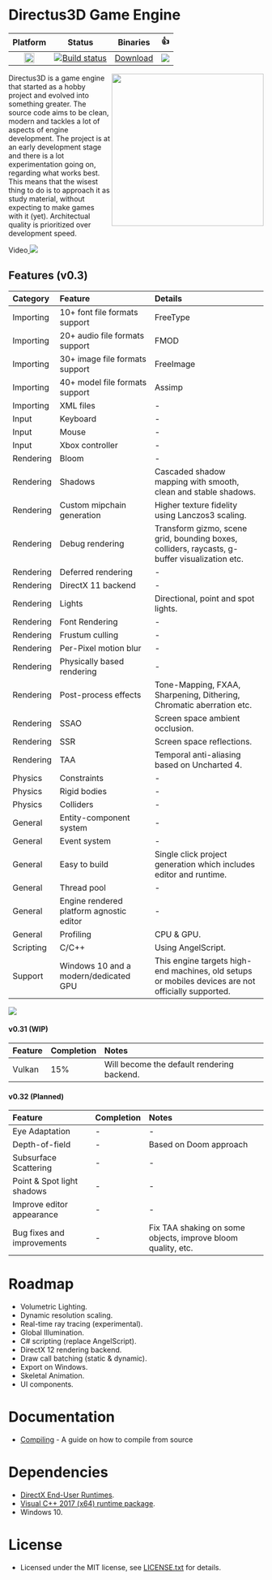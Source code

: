# Directus3D Game Engine
Platform | Status | Binaries| :+1:
:-:|:-:|:-:|:-:|
<img src="https://doublslash.com/img/assets/Windows8AnimatedLogo.png" width="20" height="20"/>|[![Build status](https://ci.appveyor.com/api/projects/status/p5duow3h4w8jp506?svg=true)](https://ci.appveyor.com/project/PanosK92/directus3d)| [Download](https://ci.appveyor.com/api/projects/PanosK92/directus3d/artifacts/Binaries/Release.zip?branch=master)|[![](https://www.paypalobjects.com/en_GB/i/btn/btn_donate_SM.gif)](https://www.paypal.com/cgi-bin/webscr?cmd=_s-xclick&hosted_button_id=CSP87Y77VNHPG&source=url)

<img align="right" width="300" margin="20" src="https://raw.githubusercontent.com/PanosK92/Directus3D/master/Data/rotator.gif">

<p align="left">Directus3D is a game engine that started as a hobby project and evolved into something greater.
The source code aims to be clean, modern and tackles a lot of aspects of engine development.
The project is at an early development stage and there is a lot experimentation going on, regarding what works best.
This means that the wisest thing to do is to approach it as study material, without expecting to make games with it (yet).
Architectual quality is prioritized over development speed.</p>

Video[
![](https://i.imgur.com/NRxQhSm.jpg)](https://www.youtube.com/watch?v=RIae1ma_DSo)

## Features (v0.3)
Category       	| Feature                                  	| Details
:-              | :-                                        | :-
Importing       | 10+ font file formats support             | FreeType
Importing       | 20+ audio file formats support            | FMOD
Importing       | 30+ image file formats support            | FreeImage
Importing       | 40+ model file formats support            | Assimp
Importing       | XML files                                 | -
Input           | Keyboard                                  | -
Input           | Mouse                                     | -
Input           | Xbox controller                           | -
Rendering       | Bloom                                     | -
Rendering       | Shadows                                   | Cascaded shadow mapping with smooth, clean and stable shadows.
Rendering       | Custom mipchain generation                | Higher texture fidelity using Lanczos3 scaling.
Rendering       | Debug rendering                           | Transform gizmo, scene grid, bounding boxes, colliders, raycasts, g-buffer visualization etc.
Rendering       | Deferred rendering                        | -
Rendering       | DirectX 11 backend                        | -
Rendering       | Lights                                    | Directional, point and spot lights.
Rendering       | Font Rendering                            | -
Rendering       | Frustum culling                           | -
Rendering       | Per-Pixel motion blur                     | -
Rendering       | Physically based rendering                | -
Rendering       | Post-process effects                      | Tone-Mapping, FXAA, Sharpening, Dithering, Chromatic aberration etc.
Rendering       | SSAO                                      | Screen space ambient occlusion.
Rendering       | SSR                                       | Screen space reflections.
Rendering       | TAA                                       | Temporal anti-aliasing based on Uncharted 4.
Physics         | Constraints                               | -
Physics         | Rigid bodies                              | -
Physics         | Colliders                                 | -
General         | Entity-component system                   | -
General         | Event system                              | -
General         | Easy to build                             | Single click project generation which includes editor and runtime.
General         | Thread pool                               | -
General         | Engine rendered platform agnostic editor  | -
General         | Profiling  								| CPU & GPU.
Scripting       | C/C++                                     | Using AngelScript.
Support        	| Windows 10 and a modern/dedicated GPU		| This engine targets high-end machines, old setups or mobiles devices are not officially supported.

<img align="center" src="https://raw.githubusercontent.com/PanosK92/Directus3D/master/Data/screenshot-v0.3_preview4.jpg">

#### v0.31 (WIP)
Feature     | Completion    | Notes 
:-          | :-            | :-
Vulkan      | 15%           | Will become the default rendering backend.

#### v0.32 (Planned)
Feature                 	| Completion    | Notes 
:-                      	| :-            | :-
Eye Adaptation          	| -            	| -
Depth-of-field          	| -           	| Based on Doom approach
Subsurface Scattering   	| -            	| -
Point & Spot light shadows	| -            	| -
Improve editor appearance	| -            	| -
Bug fixes and improvements	| -            	| Fix TAA shaking on some objects, improve bloom quality, etc.

# Roadmap
- Volumetric Lighting.
- Dynamic resolution scaling.
- Real-time ray tracing (experimental).
- Global Illumination.
- C# scripting (replace AngelScript).
- DirectX 12 rendering backend.
- Draw call batching (static & dynamic).
- Export on Windows.
- Skeletal Animation.
- UI components.

# Documentation
- [Compiling](https://github.com/PanosK92/Directus3D/blob/master/Documentation/CompilingFromSource/CompilingFromSource.md) - A guide on how to compile from source

# Dependencies
- [DirectX End-User Runtimes](https://www.microsoft.com/en-us/download/details.aspx?id=8109).
- [Visual C++ 2017 (x64) runtime package](https://go.microsoft.com/fwlink/?LinkId=746572).
- Windows 10.

# License
- Licensed under the MIT license, see [LICENSE.txt](https://github.com/PanosK92/Directus3D/blob/master/LICENSE.txt) for details.